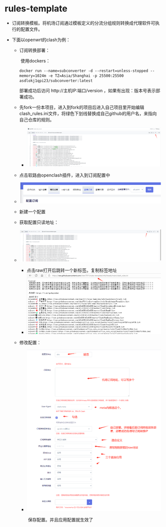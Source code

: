 # rules-template

- 订阅转换模板。将机场订阅通过模板定义的分流分组规则转换成代理软件可执行的配置文件。

- 下面以openwrt的clash为例：

  - 订阅转换部署：

    ​	使用dockers：

    ```
    docker run --name=subconverter -d --restart=unless-stopped --memory=1024m -e TZ=Asia/Shanghai -p 25500:25500 asdlokj1qpi23/subconverter:latest
    ```

       部署成功后访问 http://主机IP:端口/version   ，如果有出现：版本号表示部署成功。

  - 先fork一份本项目，进入到fork的项目后进入自己项目里开始编辑clash_rules.ini文件，将绿色下划线替换成自己github的用户名，来指向自己仓库的规则。

    - ![image-20250501151015476](image-20250501151015476.png)

  - 点击软路由openclash插件，进入到订阅配置中

  - ![image-20250501151206283](image-20250501151206283.png)

  - 新建一个配置

  - 获取配置只读地址：

  - ![image-20250501151625443](image-20250501151625443.png)

    - 点击raw打开后跳转一个新标签。复制标签地址
    - ![image-20250501151714402](image-20250501151714402.png)

  - 修改配置：

    - ![image-20250501152138844](image-20250501152138844.png)

      ​	保存配置。并且应用配置就生效了

    
